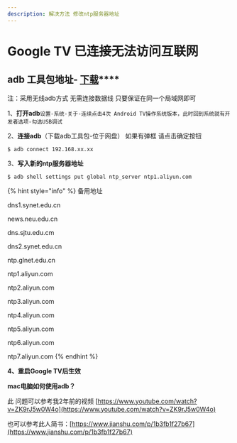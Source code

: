 ```yaml
---
description: 解决方法 修改ntp服务器地址
---
```


# Google TV 已连接无法访问互联网

## **adb 工具包地址-** [**下载**](https://drive.google.com/drive/folders/1PIT3issyC3qD_mjt9HRVJkM2qTlphXWk?usp=sharing)\*\*\*\*

注：采用无线adb方式 无需连接数据线 只要保证在同一个局域网即可

 1、**打开adb**`设置-系统-关于-连续点击4次 Android TV操作系统版本，此时回到系统就有开发者选项-勾选USB调试`

2、**连接adb**（下载adb工具包-位于网盘） 如果有弹框 请点击确定按钮

```
$ adb connect 192.168.xx.xx
```

3、**写入新的ntp服务器地址** 

```
$ adb shell settings put global ntp_server ntp1.aliyun.com 
```

{% hint style="info" %}
 备用地址 

dns1.synet.edu.cn 

news.neu.edu.cn 

dns.sjtu.edu.cm 

dns2.synet.edu.cn 

ntp.glnet.edu.cn 

ntp1.aliyun.com 

ntp2.aliyun.com 

ntp3.aliyun.com 

ntp4.aliyun.com 

ntp5.aliyun.com 

ntp6.aliyun.com 

ntp7.aliyun.com
{% endhint %}

**4、重启Google TV后生效**

**mac电脑如何使用adb？**

此 问题可以参考我2年前的视频 [https://www.youtube.com/watch?v=ZK9rJ5w0W4o](https://www.youtube.com/watch?v=ZK9rJ5w0W4o)

也可以参考此人简书：[https://www.jianshu.com/p/1b3fb1f27b67](https://www.jianshu.com/p/1b3fb1f27b67)



